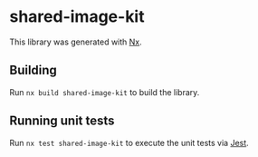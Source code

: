# shared-image-kit

This library was generated with [Nx](https://nx.dev).

## Building

Run `nx build shared-image-kit` to build the library.

## Running unit tests

Run `nx test shared-image-kit` to execute the unit tests via [Jest](https://jestjs.io).
